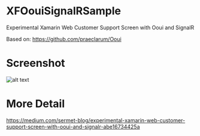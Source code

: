 # XFOouiSignalRSample
Experimental Xamarin Web Customer Support Screen with Ooui and SignalR

Based on: https://github.com/praeclarum/Ooui

# Screenshot
![alt text](https://miro.medium.com/max/4148/1*-Zv6KU0ritJ0UGuGixMOwQ.png)

# More Detail
https://medium.com/sermet-blog/experimental-xamarin-web-customer-support-screen-with-ooui-and-signalr-abe16734425a

